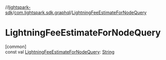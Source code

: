 //[lightspark-sdk](../../index.md)/[com.lightspark.sdk.graphql](index.md)/[LightningFeeEstimateForNodeQuery](-lightning-fee-estimate-for-node-query.md)

# LightningFeeEstimateForNodeQuery

[common]\
const val [LightningFeeEstimateForNodeQuery](-lightning-fee-estimate-for-node-query.md): [String](https://kotlinlang.org/api/latest/jvm/stdlib/kotlin/-string/index.html)
